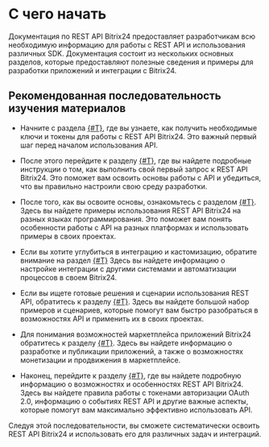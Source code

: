 # С чего начать

Документация по REST API Bitrix24 предоставляет разработчикам всю необходимую информацию для работы с REST API и использования различных SDK. Документация состоит из нескольких основных разделов, которые предоставляют полезные сведения и примеры для разработки приложений и интеграции с Bitrix24.

## Рекомендованная последовательность изучения материалов

- Начните с раздела [{#T}](./access-to-rest-api.md), где вы узнаете, как получить необходимые ключи и токены для работы с REST API Bitrix24. Это важный первый шаг перед началом использования API.

- После этого перейдите к разделу [{#T}](./first-rest-api-call.md), где вы найдете подробные инструкции о том, как выполнить свой первый запрос к REST API Bitrix24. Это поможет вам освоить основы работы с API и убедиться, что вы правильно настроили свою среду разработки.

- После того, как вы освоите основы, ознакомьтесь с разделом [{#T}](./how-to-use-examples.md). Здесь вы найдете примеры использования REST API Bitrix24 на разных языках программирования. Это поможет вам понять особенности работы с API на разных платформах и использовать примеры в своих проектах.

- Если вы хотите углубиться в интеграцию и кастомизацию, обратите внимание на раздел [{#T}](../local-integrations/index.md) Здесь вы найдете информацию о настройке интеграции с другими системами и автоматизации процессов в своем Bitrix24.

- Если вы ищете готовые решения и сценарии использования REST API, обратитесь к разделу [{#T}](../tutorials/index.md). Здесь вы найдете большой набор примеров и сценариев, которые помогут вам быстро разобраться в возможностях API и применить их в своих проектах.

- Для понимания возможностей маркетплейса приложений Bitrix24 обратитесь к разделу [{#T}](../market/index.md). Здесь вы найдете информацию о разработке и публикации приложений, а также о возможностях монетизации и продвижения в маркетплейсе.

- Наконец, перейдите к разделу [{#T}](../api-reference/index.md), где вы найдете подробную информацию о возможностях и особенностях REST API Bitrix24. Здесь вы найдете правила работы с токенами авторизации OAuth 2.0, информацию о событиях REST API и другие важные аспекты, которые помогут вам максимально эффективно использовать API.

Следуя этой последовательности, вы сможете систематически освоить REST API Bitrix24 и использовать его для различных задач и интеграций.
